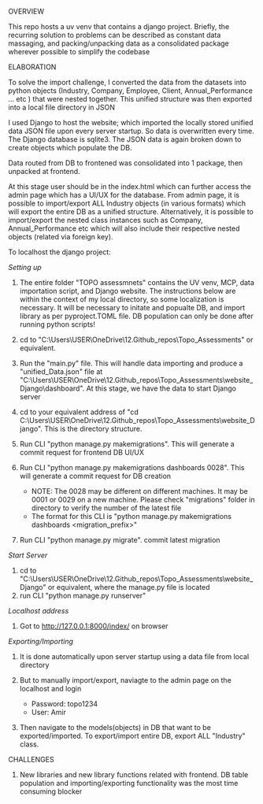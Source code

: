 OVERVIEW

This repo hosts a uv venv that contains a django project. Briefly, the recurring solution to problems can be described as constant data massaging, and packing/unpacking data as a consolidated package wherever possible to simplify the codebase

ELABORATION

To solve the import challenge, I converted the data from the datasets into python objects (Industry, Company, Employee, Client, Annual_Performance ... etc ) that were nested together. This unified structure was then exported into a local file directory in JSON

I used Django to host the website; which imported the locally stored unified data JSON file upon every server startup. So data is overwritten every time. The Django database is sqlite3. The JSON data is again broken down to create objects which populate the DB. 

Data routed from DB to frontened was consolidated into 1 package, then unpacked at frontend. 

At this stage user should be in the index.html which can further access the admin page which has a UI/UX for the database. 
From admin page, it is possible to import/export ALL Industry objects (in various formats) which will export the entire DB as a unified structure. Alternatively, it is possible to import/export the nested class instances such as Company, Annual_Performance etc which will also include their respective nested objects (related via foreign key).

To localhost the django project:

_Setting up_

1) The entire folder "TOPO assessmnets" contains the UV venv, MCP, data importation script, and Django website. The instructions below are within the context of my local directory, so some localization is necessary. It will be necessary to initate and popualte DB, and import library as per pyproject.TOML file. DB population can only be done after running python scripts!

2) cd to "C:\Users\USER\OneDrive\12.Github_repos\Topo_Assessments" or equivalent. 
3) Run the "main.py" file. This will handle data importing and produce a "unified_Data.json" file at "C:\Users\USER\OneDrive\12.Github_repos\Topo_Assessments\website_Django\dashboard". At this stage, we have the data to start Django server
2) cd to your equivalent address of "cd C:\Users\USER\OneDrive\12.Github_repos\Topo_Assessments\website_Django". This is the directory structure.
3) Run CLI "python manage.py makemigrations". This will generate a commit request for frontend DB UI/UX
4) Run CLI "python manage.py makemigrations dashboards 0028". This will generate a commit request for DB creation

   - NOTE: The 0028 may be different on different machines. It may be 0001 or 0029 on a new machine. Please check "migrations" folder in directory to verify the number of the latest file 
   - The format for this CLI is "python manage.py makemigrations dashboards <migration_prefix>"

5) Run CLI "python manage.py migrate". commit latest migration
   
_Start Server_

1) cd to "C:\Users\USER\OneDrive\12.Github_repos\Topo_Assessments\website_Django" or equivalent, where the manage.py file is located
2) run CLI "python manage.py runserver"    

_Localhost address_

1) Got to http://127.0.0.1:8000/index/ on browser

_Exporting/Importing_

1) It is done automatically upon server startup using a data file from local directory
2) But to manually import/export, naviagte to the admin page on the localhost and login

   - Password: topo1234 
   - User: Amir

3) Then navigate to the models(objects) in DB that want to be exported/imported. To export/import entire DB, export 
   ALL "Industry" class.

CHALLENGES

1) New libraries and new library functions related with frontend. DB table population and importing/exporting functionality was the most time consuming blocker 